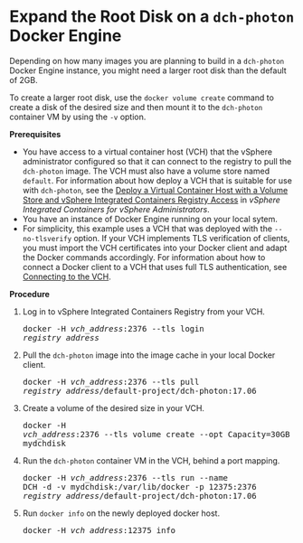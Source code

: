 # Expand the Root Disk on a `dch-photon` Docker Engine 

Depending on how many images you are planning to build in a `dch-photon` Docker Engine instance, you might need a larger root disk than the default of 2GB.

To create a larger root disk, use the `docker volume create` command to create a disk of the desired size and then mount it to the `dch-photon`  container VM by using the `-v` option.

**Prerequisites**

- You have access to a virtual container host (VCH) that the vSphere administrator configured so that it can connect to the registry to pull the `dch-photon` image. The VCH must also have a volume store named `default`. For information about how deploy a VCH that is suitable for use with `dch-photon`, see the [Deploy a Virtual Container Host with a Volume Store and vSphere Integrated Containers Registry Access](../vic_vsphere_admin/deploy_vch_dchphoton.md) in *vSphere Integrated Containers for vSphere Administrators*. 
- You have an instance of Docker Engine running on your local sytem.
- For simplicity, this example uses a VCH that was deployed with the `--no-tlsverify` option. If your VCH implements TLS verification of clients, you must import the VCH certificates into your Docker client and adapt the Docker commands accordingly. For information about how to connect a Docker client to a VCH that uses full TLS authentication, see [Connecting to the VCH](configure_docker_client.md#connectvch).

**Procedure**

1. Log in to vSphere Integrated Containers Registry from your VCH.<pre>docker -H <i>vch_address</i>:2376 --tls login <i>registry_address</i></pre> 
5. Pull the `dch-photon` image into the image cache in your local Docker client.<pre>docker  -H <i>vch_address</i>:2376 --tls pull <i>registry_address</i>/default-project/dch-photon:17.06</pre> 
1. Create a volume of the desired size in your VCH. <pre>docker -H <i>vch_address</i>:2376 --tls volume create --opt Capacity=30GB --name mydchdisk</pre>
3. Run the `dch-photon` container VM in the VCH, behind a port mapping. <pre>docker -H <i>vch_address</i>:2376 --tls run --name DCH -d -v mydchdisk:/var/lib/docker -p 12375:2376 <i>registry_address</i>/default-project/dch-photon:17.06</pre>
4. Run `docker info` on the newly deployed docker host. <pre>docker -H <i>vch_address</i>:12375 info</pre>